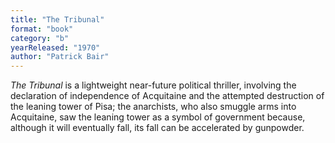 ```yaml
---
title: "The Tribunal"
format: "book"
category: "b"
yearReleased: "1970"
author: "Patrick Bair"
---
```

<em>The Tribunal</em> is a lightweight near-future political  thriller, involving the declaration of independence of Acquitaine and the  attempted destruction of the leaning tower of Pisa; the anarchists, who also  smuggle arms into Acquitaine, saw the leaning tower as a symbol of government  because, although it will eventually fall, its fall can be accelerated by  gunpowder.

